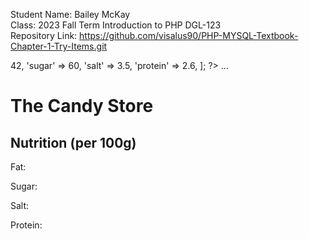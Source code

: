 Student Name: Bailey McKay <br>
Class: 2023 Fall Term Introduction to PHP DGL-123<br>
Repository Link: https://github.com/visalus90/PHP-MYSQL-Textbook-Chapter-1-Try-Items.git

<?php
$nutrition - [
  'fat'      => 42,
  'sugar'    => 60,
  'salt'     => 3.5,
  'protein'  => 2.6,
];
?>
<!DOCTYPE html>
<html>
  <head> ... </head>
  <body>
    <h1>The Candy Store</h1>
    <h2>Nutrition (per 100g)</h2>
    <p>Fat:  <?php echo $nutrition['fat']; ?></p>
    <p>Sugar:  <?php echo $nutrition['sugar']; ?></p>
    <p>Salt:  <?php echo $nutrition['salt']; ?></p>
    <p>Protein:  <?php echo $nutrition['protein']; ?></p>
  </body>
</html>

